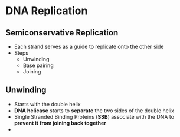 # DNA Replication
## Semiconservative Replication
- Each strand serves as a guide to replicate onto the other side
- Steps
	- Unwinding
	- Base pairing
	- Joining

## Unwinding
- Starts with the double helix
- **DNA helicase** starts to **separate** the two sides of the double helix
- Single Stranded Binding Proteins (**SSB**) associate with the DNA to **prevent it from joining back together**
- 